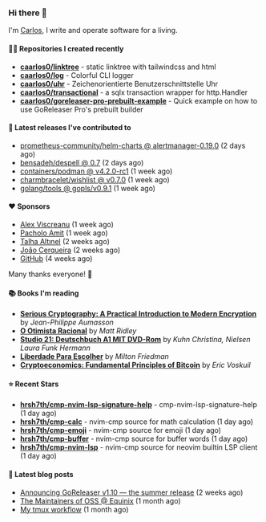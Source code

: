 ### Hi there 👋

I'm [Carlos](https://caarlos0.dev), I write and operate software for a living.

#### 👨‍💻 Repositories I created recently
- **[caarlos0/linktree](https://github.com/caarlos0/linktree)** - static linktree with tailwindcss and html
- **[caarlos0/log](https://github.com/caarlos0/log)** - Colorful CLI logger
- **[caarlos0/uhr](https://github.com/caarlos0/uhr)** - Zeichenorientierte Benutzerschnittstelle Uhr
- **[caarlos0/transactional](https://github.com/caarlos0/transactional)** - a sqlx transaction wrapper for http.Handler
- **[caarlos0/goreleaser-pro-prebuilt-example](https://github.com/caarlos0/goreleaser-pro-prebuilt-example)** - Quick example on how to use GoReleaser Pro&#39;s prebuilt builder

#### 🚀 Latest releases I've contributed to


- [prometheus-community/helm-charts @ alertmanager-0.19.0](https://github.com/prometheus-community/helm-charts/releases/tag/alertmanager-0.19.0) (2 days ago)
- [bensadeh/despell @ 0.7](https://github.com/bensadeh/despell/releases/tag/0.7) (2 days ago)
- [containers/podman @ v4.2.0-rc1](https://github.com/containers/podman/releases/tag/v4.2.0-rc1) (1 week ago)
- [charmbracelet/wishlist @ v0.7.0](https://github.com/charmbracelet/wishlist/releases/tag/v0.7.0) (1 week ago)
- [golang/tools @ gopls/v0.9.1](https://github.com/golang/tools/releases/tag/gopls%2Fv0.9.1) (1 week ago)

#### ❤️ Sponsors
- [Alex Viscreanu](https://github.com/aexvir) (1 week ago)
- [Pacholo Amit](https://github.com/pacholoamit) (1 week ago)
- [Talha Altınel](https://github.com/MrWormHole) (2 weeks ago)
- [João Cerqueira](https://github.com/crqra) (2 weeks ago)
- [GitHub](https://github.com/github) (4 weeks ago)

Many thanks everyone! 🙏

#### 📚 Books I'm reading
- **[Serious Cryptography: A Practical Introduction to Modern Encryption](https://www.goodreads.com/book/show/36265193-serious-cryptography)** by _Jean-Philippe Aumasson_
- **[O Otimista Racional](https://www.goodreads.com/book/show/32706964-o-otimista-racional)** by _Matt Ridley_
- **[Studio 21: Deutschbuch A1 MIT DVD-Rom](https://www.goodreads.com/book/show/25495148-studio-21)** by _Kuhn Christina, Nielsen Laura Funk Hermann_
- **[Liberdade Para Escolher](https://www.goodreads.com/book/show/17238591-liberdade-para-escolher)** by _Milton Friedman_
- **[Cryptoeconomics: Fundamental Principles of Bitcoin](https://www.goodreads.com/book/show/56919322-cryptoeconomics)** by _Eric Voskuil_

#### ⭐ Recent Stars


- **[hrsh7th/cmp-nvim-lsp-signature-help](https://github.com/hrsh7th/cmp-nvim-lsp-signature-help)** - cmp-nvim-lsp-signature-help (1 day ago)
- **[hrsh7th/cmp-calc](https://github.com/hrsh7th/cmp-calc)** - nvim-cmp source for math calculation (1 day ago)
- **[hrsh7th/cmp-emoji](https://github.com/hrsh7th/cmp-emoji)** - nvim-cmp source for emoji (1 day ago)
- **[hrsh7th/cmp-buffer](https://github.com/hrsh7th/cmp-buffer)** - nvim-cmp source for buffer words (1 day ago)
- **[hrsh7th/cmp-nvim-lsp](https://github.com/hrsh7th/cmp-nvim-lsp)** - nvim-cmp source for neovim builtin LSP client (1 day ago)

#### 📄 Latest blog posts
- [Announcing GoReleaser v1.10 — the summer release](https://carlosbecker.com/posts/goreleaser-v1.10/) (2 weeks ago)
- [The Maintainers of OSS @ Equinix](https://carlosbecker.com/posts/equinix-maintainers-oss/) (1 month ago)
- [My tmux workflow](https://carlosbecker.com/posts/tmux-sessionizer/) (1 month ago)
